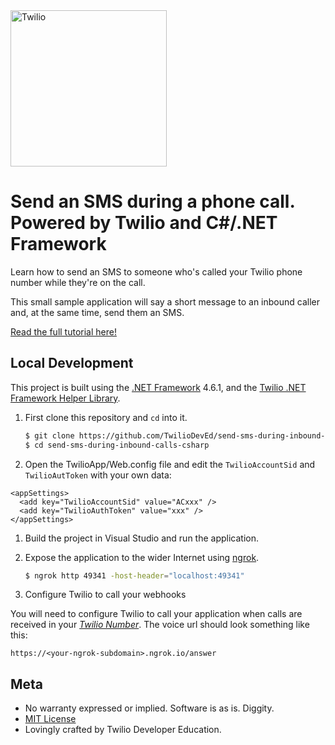 <a href="https://www.twilio.com">
  <img src="https://static0.twilio.com/marketing/bundles/marketing/img/logos/wordmark-red.svg" alt="Twilio" width="250" />
</a>

# Send an SMS during a phone call. Powered by Twilio and C#/.NET Framework

Learn how to send an SMS to someone who's called your Twilio phone number while they're on the call.

This small sample application will say a short message to an inbound caller and, at the same time, send them an SMS.

[Read the full tutorial here!](https://www.twilio.com/docs/sms/tutorials/send-sms-during-phone-call-chsarp)


## Local Development

This project is built using the [.NET Framework](http://sinatrarb.com/) 4.6.1, and the [Twilio .NET Framework Helper Library](https://www.twilio.com/docs/libraries/csharp-dotnet).

1. First clone this repository and `cd` into it.

   ```bash
   $ git clone https://github.com/TwilioDevEd/send-sms-during-inbound-calls-csharp.git
   $ cd send-sms-during-inbound-calls-csharp
   ```

1. Open the TwilioApp/Web.config file and edit the `TwilioAccountSid` and `TwilioAutToken` with your own data:

  ```
  <appSettings>
    <add key="TwilioAccountSid" value="ACxxx" />
    <add key="TwilioAuthToken" value="xxx" />
  </appSettings>
  ```

1. Build the project in Visual Studio and run the application.

1. Expose the application to the wider Internet using [ngrok](https://ngrok.com/).

    ```bash
    $ ngrok http 49341 -host-header="localhost:49341"
    ```

1. Configure Twilio to call your webhooks

  You will need to configure Twilio to call your application when calls are
  received in your [*Twilio Number*](https://www.twilio.com/user/account/messaging/phone-numbers).
  The voice url should look something like this:

  ```
  https://<your-ngrok-subdomain>.ngrok.io/answer
  ```


## Meta

* No warranty expressed or implied. Software is as is. Diggity.
* [MIT License](http://www.opensource.org/licenses/mit-license.html)
* Lovingly crafted by Twilio Developer Education.
